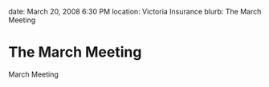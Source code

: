 date: March 20, 2008 6:30 PM
location: Victoria Insurance
blurb: The March Meeting

# The March Meeting

March Meeting


